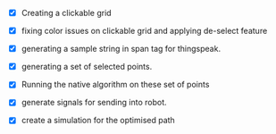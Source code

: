 - [x] Creating a clickable grid
- [x] fixing color issues on clickable grid and applying de-select feature
- [x] generating a sample string in span tag for thingspeak.
- [x] generating a set of selected points.
- [x] Running the native algorithm on these set of points

- [x] generate signals for sending into robot.
- [x] create a simulation for the optimised path

